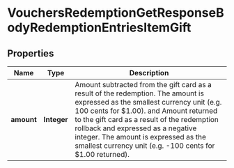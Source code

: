 

# VouchersRedemptionGetResponseBodyRedemptionEntriesItemGift


## Properties

| Name | Type | Description |
|------------ | ------------- | ------------- |
|**amount** | **Integer** | Amount subtracted from the gift card as a result of the redemption. The amount is expressed as the smallest currency unit (e.g. 100 cents for $1.00). and Amount returned to the gift card as a result of the redemption rollback and expressed as a negative integer. The amount is expressed as the smallest currency unit (e.g. -100 cents for $1.00 returned). |



